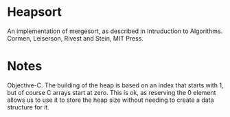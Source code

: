 # Heapsort
An implementation of mergesort, as described in Intruduction to Algorithms.  Cormen, Leiserson, Rivest and Stein, MIT Press.

# Notes
Objective-C.
The building of the heap is based on an index that starts with 1, but of course C arrays start at zero.  This is ok, as reserving the 0 element allows us to use it to store the heap size without needing to create a data structure for it.
